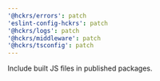 ```yaml
---
'@hckrs/errors': patch
'eslint-config-hckrs': patch
'@hckrs/logs': patch
'@hckrs/middleware': patch
'@hckrs/tsconfig': patch
---
```


Include built JS files in published packages.
